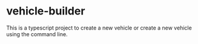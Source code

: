 # vehicle-builder
This is a typescript project to create a new vehicle or create a new vehicle using the command line. 
